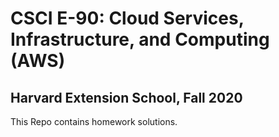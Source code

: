 # CSCI E-90: Cloud Services, Infrastructure, and Computing (AWS)

## Harvard Extension School, Fall 2020

This Repo contains homework solutions.
